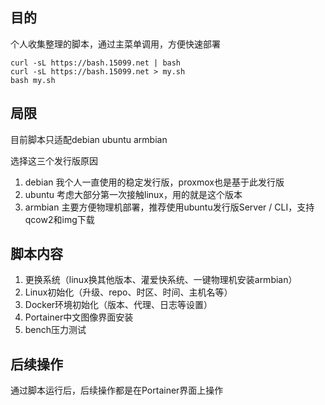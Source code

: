 ## 目的
个人收集整理的脚本，通过主菜单调用，方便快速部署

```
curl -sL https://bash.15099.net | bash
curl -sL https://bash.15099.net > my.sh
bash my.sh
```
## 局限
目前脚本只适配debian ubuntu armbian

选择这三个发行版原因

1. debian 我个人一直使用的稳定发行版，proxmox也是基于此发行版
2. ubuntu 考虑大部分第一次接触linux，用的就是这个版本
3. armbian 主要方便物理机部署，推荐使用ubuntu发行版Server / CLI，支持qcow2和img下载
   
## 脚本内容

1. 更换系统（linux换其他版本、灌爱快系统、一键物理机安装armbian）
2. Linux初始化（升级、repo、时区、时间、主机名等）
3. Docker环境初始化（版本、代理、日志等设置）
4. Portainer中文图像界面安装
5. bench压力测试

## 后续操作

通过脚本运行后，后续操作都是在Portainer界面上操作

